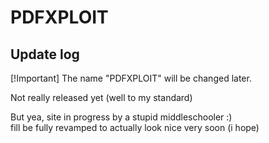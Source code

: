 # PDFXPLOIT

## Update log

[!Important]
The name "PDFXPLOIT" will be changed later.

Not really released yet (well to my standard)

But yea, site in progress by a stupid middleschooler :) <br>
fill be fully revamped to actually look nice very soon (i hope)
